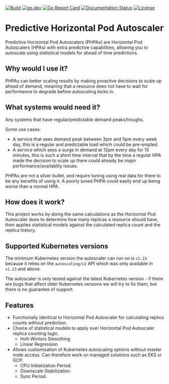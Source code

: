 [![Build](https://github.com/jthomperoo/predictive-horizontal-pod-autoscaler/workflows/main/badge.svg)](https://github.com/jthomperoo/predictive-horizontal-pod-autoscaler/actions)
[![go.dev](https://img.shields.io/badge/go.dev-reference-007d9c?logo=go&logoColor=white&style=flat)](https://pkg.go.dev/github.com/jthomperoo/predictive-horizontal-pod-autoscaler)
[![Go Report Card](https://goreportcard.com/badge/github.com/jthomperoo/predictive-horizontal-pod-autoscaler)](https://goreportcard.com/report/github.com/jthomperoo/predictive-horizontal-pod-autoscaler)
[![Documentation Status](https://readthedocs.org/projects/predictive-horizontal-pod-autoscaler/badge/?version=latest)](https://predictive-horizontal-pod-autoscaler.readthedocs.io/en/latest)
[![License](https://img.shields.io/:license-apache-blue.svg)](https://www.apache.org/licenses/LICENSE-2.0.html)

# Predictive Horizontal Pod Autoscaler

Predictive Horizontal Pod Autoscalers (PHPAs) are Horizontal Pod Autoscalers (HPAs) with extra predictive capabilities,
allowing you to autoscale using statistical models for ahead of time predictions.

## Why would I use it?

PHPAs can better scaling results by making proactive decisions to scale up ahead of demand, meaning that a
resource does not have to wait for performance to degrade before autoscaling kicks in.

## What systems would need it?

Any systems that have regular/predictable demand peaks/troughs.

Some use cases:

* A service that sees demand peak between 3pm and 5pm every week day, this is a regular and predictable load which
could be pre-empted.
* A service which sees a surge in demand at 12pm every day for 10 minutes, this is such a short time interval that
by the time a regular HPA made the decision to scale up there could already be major performance/availablity issues.

PHPAs are not a silver bullet, and require tuning using real data for there to be any benefits of using it. A poorly
tuned PHPA could easily end up being worse than a normal HPA.

## How does it work?

This project works by doing the same calculations as the Horizontal Pod Autoscaler does to determine how many replicas
a resource should have, then applies statistical models against the calculated replica count and the replica history.

## Supported Kubernetes versions

The minimum Kubernetes version the autoscaler can run on is `v1.23` because it relies on the `autoscaling/v2` API which
was only available in `v1.23` and above.

The autoscaler is only tested against the latest Kubernetes version - if there are bugs that affect older Kubernetes
versions we will try to fix them, but there is no guarantee of support.

## Features

* Functionally identical to Horizontal Pod Autoscaler for calculating replica counts without prediction.
* Choice of statistical models to apply over Horizontal Pod Autoscaler replica counting logic.
  * Holt-Winters Smoothing
  * Linear Regression
* Allows customisation of Kubernetes autoscaling options without master node access. Can therefore work on managed
solutions such as EKS or GCP.
  * CPU Initialization Period.
  * Downscale Stabilization.
  * Sync Period.
